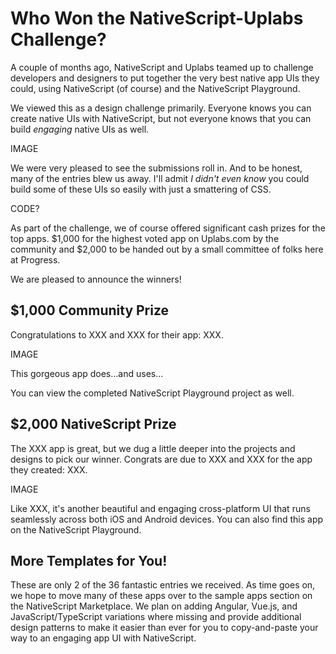 # Who Won the NativeScript-Uplabs Challenge?

A couple of months ago, NativeScript and Uplabs teamed up to challenge developers and designers to put together the very best native app UIs they could, using NativeScript (of course) and the NativeScript Playground.

We viewed this as a design challenge primarily. Everyone knows you can create native UIs with NativeScript, but not everyone knows that you can build *engaging* native UIs as well.

IMAGE

We were very pleased to see the submissions roll in. And to be honest, many of the entries blew us away. I'll admit *I didn't even know* you could build some of these UIs so easily with just a smattering of CSS.

CODE?

As part of the challenge, we of course offered significant cash prizes for the top apps. $1,000 for the highest voted app on Uplabs.com by the community and $2,000 to be handed out by a small committee of folks here at Progress.

We are pleased to announce the winners!

## $1,000 Community Prize

Congratulations to XXX and XXX for their app: XXX.

IMAGE

This gorgeous app does...and uses...

You can view the completed NativeScript Playground project as well.

## $2,000 NativeScript Prize

The XXX app is great, but we dug a little deeper into the projects and designs to pick our winner. Congrats are due to XXX and XXX for the app they created: XXX.

IMAGE

Like XXX, it's another beautiful and engaging cross-platform UI that runs seamlessly across both iOS and Android devices. You can also find this app on the NativeScript Playground.

## More Templates for You!

These are only 2 of the 36 fantastic entries we received. As time goes on, we hope to move many of these apps over to the sample apps section on the NativeScript Marketplace. We plan on adding Angular, Vue.js, and JavaScript/TypeScript variations where missing and provide additional design patterns to make it easier than ever for you to copy-and-paste your way to an engaging app UI with NativeScript.